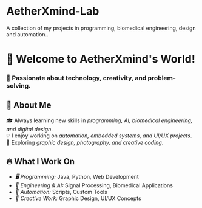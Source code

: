# AetherXmind-Lab
A collection of my projects in programming, biomedical engineering, design and automation..
# 👋 Welcome to AetherXmind's World!  
### 🌟 Passionate about technology, creativity, and problem-solving.  

## 🚀 About Me  
🎓 Always learning new skills in *programming, AI, biomedical engineering, and digital design*.  
💡 I enjoy working on *automation, embedded systems, and UI/UX projects*.  
🎨 Exploring *graphic design, photography, and creative coding*.  

## 🔥 What I Work On  
- *🖥 Programming:* Java, Python, Web Development  
- *🧬 Engineering & AI:* Signal Processing, Biomedical Applications  
- *🤖 Automation:* Scripts, Custom Tools  
- *🎨 Creative Work:* Graphic Design, UI/UX Concepts  

